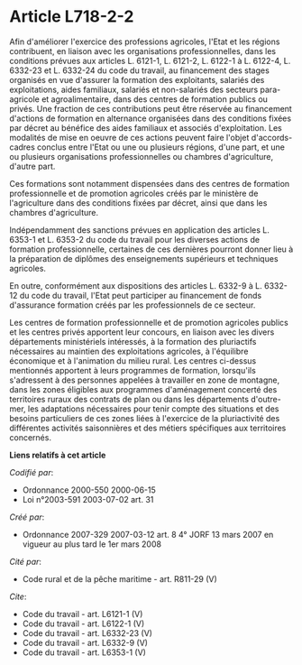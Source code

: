 # Article L718-2-2

Afin d'améliorer l'exercice des professions agricoles, l'Etat et les régions contribuent, en liaison avec les organisations
professionnelles, dans les conditions prévues aux articles L. 6121-1, L. 6121-2, L. 6122-1 à L. 6122-4, 
L. 6332-23 et L. 6332-24 du code du travail, au financement des stages organisés en vue d'assurer la formation des
exploitants, salariés des exploitations, aides familiaux, salariés et non-salariés des secteurs para-agricole et
agroalimentaire, dans des centres de formation publics ou privés. Une fraction de ces contributions peut être réservée au
financement d'actions de formation en alternance organisées dans des conditions fixées par décret au bénéfice des aides
familiaux et associés d'exploitation. Les modalités de mise en oeuvre de ces actions peuvent faire l'objet d'accords-cadres
conclus entre l'Etat ou une ou plusieurs régions, d'une part, et une ou plusieurs organisations professionnelles ou chambres
d'agriculture, d'autre part. 

Ces formations sont notamment dispensées dans des centres de formation professionnelle et de promotion agricoles créés par le
ministère de l'agriculture dans des conditions fixées par décret, ainsi que dans les chambres d'agriculture. 

Indépendamment des sanctions prévues en application des articles L. 6353-1 et L. 6353-2 du code du travail pour les diverses
actions de formation professionnelle, certaines de ces dernières pourront donner lieu à la préparation de diplômes des
enseignements supérieurs et techniques agricoles. 

En outre, conformément aux dispositions des articles L. 6332-9 à L. 6332-12 du code du travail, l'Etat peut participer au
financement de fonds d'assurance formation créés par les professionnels de ce secteur. 

Les centres de formation professionnelle et de promotion agricoles publics et les centres privés apportent leur concours, en
liaison avec les divers départements ministériels intéressés, à la formation des pluriactifs nécessaires au maintien des
exploitations agricoles, à l'équilibre économique et à l'animation du milieu rural. Les centres ci-dessus mentionnés
apportent à leurs programmes de formation, lorsqu'ils s'adressent à des personnes appelées à travailler en zone de montagne,
dans les zones éligibles aux programmes d'aménagement concerté des territoires ruraux des contrats de plan ou dans les
départements d'outre-mer, les adaptations nécessaires pour tenir compte des situations et des besoins particuliers de ces
zones liées à l'exercice de la pluriactivité des différentes activités saisonnières et des métiers spécifiques aux
territoires concernés.

**Liens relatifs à cet article**

_Codifié par_:

  - Ordonnance 2000-550 2000-06-15
  - Loi n°2003-591 2003-07-02 art. 31

_Créé par_:

  - Ordonnance 2007-329 2007-03-12 art. 8 4° JORF 13 mars 2007 en vigueur au plus tard le 1er mars 2008

_Cité par_:

  - Code rural et de la pêche maritime - art. R811-29 (V)

_Cite_:

  - Code du travail - art. L6121-1 (V)
  - Code du travail - art. L6122-1 (V)
  - Code du travail - art. L6332-23 (V)
  - Code du travail - art. L6332-9 (V)
  - Code du travail - art. L6353-1 (V)

